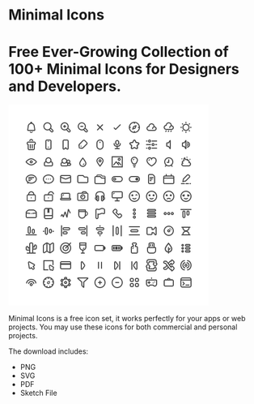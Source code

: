 # Minimal Icons
# Free Ever-Growing Collection of 100+ Minimal Icons for Designers and Developers.

<img src="Preview.png?raw=true" alt="Preview Image" width="396" height="396">

Minimal Icons is a free icon set, it works perfectly for your apps or web projects. You may use these icons for both commercial and personal projects.

The download includes:
* PNG
* SVG
* PDF
* Sketch File
